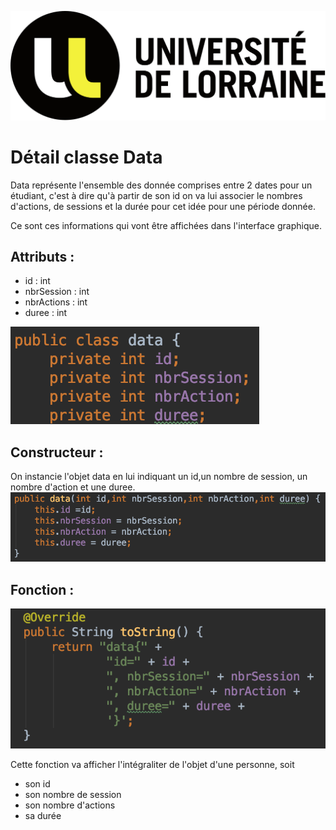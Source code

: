 ![](images/logo-Univ.png)
# Détail classe Data

Data représente l'ensemble des donnée comprises entre 2 dates pour un étudiant, c'est à dire qu'à partir de son id on va lui associer le nombres d'actions, de sessions et la durée pour cet idée pour une période donnée.

Ce sont ces informations qui vont être affichées dans l'interface graphique.

## Attributs :  
 
* id : int
* nbrSession : int
* nbrActions : int
* duree : int

![](images/classe-data.png)

## Constructeur :

On instancie l'objet data en lui indiquant un id,un nombre de session, un nombre d'action et une duree.
![](images/constructeur-data.png)

## Fonction : 
![](images/toString-data.png)

Cette fonction va afficher l'intégraliter de l'objet d'une personne, soit

* son id
* son nombre de session
* son nombre d'actions
* sa durée
